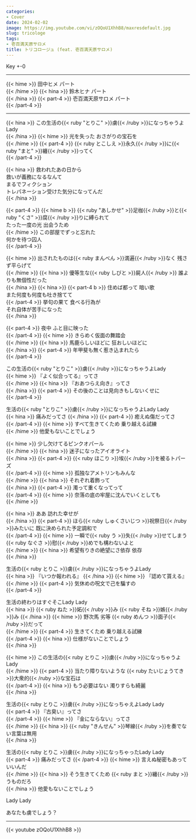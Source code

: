 ```yaml
---
categories:
- Cover
date: 2024-02-02
image: https://img.youtube.com/vi/zOQoU1XhhB8/maxresdefault.jpg
slug: tricologe
tags:
- 壱百満天原サロメ
title: トリコロージュ (feat. 壱百満天原サロメ)
---
```



Key +-0

---

{{< hime >}}
田中ヒメ パート  
{{< /hime >}}
{{< hina >}}
鈴木ヒナ パート  
{{< /hina >}}
{{< part-4 >}}
壱百満天原サロメ パート  
{{< /part-4 >}}


---

{{< hina >}}
この生活の{{< ruby "とりこ" >}}虜{{< /ruby >}}になっちゃうよLady  
{{< /hina >}}
{{< hime >}}
光を失った おさがりの宝石を  
{{< /hime >}}
{{< part-4 >}}
{{< ruby とこしえ >}}永久{{< /ruby >}}に{{< ruby "まと" >}}纏{{< /ruby >}}ってく  
{{< /part-4 >}}

{{< hina >}}
救われたあの日から  
救いが義務になるなんて  
まるでフィクション  
トレパネーション受けた気分になってんだ  
{{< /hina >}}

{{< part-4 >}}
{{< hime b >}}
{{< ruby "あしかせ" >}}足枷{{< /ruby >}}と{{< ruby "くさ" >}}腐{{< /ruby >}}りに縛られて  
たった一度の光 出会うため  
{{< /hime >}}
この部屋でずっと忘れた  
何かを待つ囚人  
{{< /part-4 >}}

{{< hime >}}
出されたものは{{< ruby まんべん >}}満遍{{< /ruby >}}なく 残さず平らげて  
{{< /hime >}}
{{< hina >}}
優等生な{{< ruby しびと >}}屍人{{< /ruby >}} 誰よりも無個性だった  
{{< /hina >}}
{{< hina >}}
{{< part-4 b >}}
住めば都って 暗い歌  
また何度も何度も吐き捨てて  
{{< /part-4 >}}
挙句の果て 食べる行為が  
それ自体が苦手になった  
{{< /hina >}}

{{< part-4 >}}
夜中 ふと目に映った  
{{< /part-4 >}}
{{< hime >}}
きらめく仮面の舞踏会  
{{< /hime >}}
{{< hina >}}
馬鹿らしいほどに 狂おしいほどに  
{{< /hina >}}
{{< part-4 >}}
年甲斐も無く惹き込まれたら  
{{< /part-4 >}}

この生活の{{< ruby "とりこ" >}}虜{{< /ruby >}}になっちゃうよLady  
{{< hime >}}
『よく似合ってる』ってさ  
{{< /hime >}}
{{< hina >}}
『おあつらえ向き』ってさ  
{{< /hina >}}
{{< part-4 >}}
その後のことは見向きもしないくせに  
{{< /part-4 >}}

生活の{{< ruby "とりこ" >}}虜{{< /ruby >}}になっちゃうよLady Lady  
{{< hina >}}
痛みだってさ 
{{< /hina >}}
{{< part-4 >}}
癒えぬ傷だってさ  
{{< /part-4 >}}
{{< hime >}}
すべて生きてくため 乗り越える試練  
{{< /hime >}}
他愛もないことでしょう  

{{< hime >}}
少し欠けてるピンクオパール  
{{< /hime >}}
{{< hina >}}
迷子になったアイオライト  
{{< /hina >}}
{{< part-4 >}}
{{< ruby ほこり >}}埃{{< /ruby >}}を被るトパーズ  
{{< /part-4 >}}
{{< hime >}}
孤独なアメトリンもみんな  
{{< /hime >}}
{{< hina >}}
それぞれ着飾って  
{{< /hina >}}
{{< part-4 >}}
濁って重くなってって  
{{< /part-4 >}}
{{< hime >}}
奈落の底の牢屋に沈んでいくとしても  
{{< /hime >}}

{{< hina >}}
ああ 訪れた幸せが  
{{< /hina >}}
{{< part-4 >}}
ほら{{< ruby しゅくさいじつ >}}祝祭日{{< /ruby >}}みたいに 既に決められた予定調和で  
{{< /part-4 >}}
{{< hime >}}
一瞬で{{< ruby う >}}失{{< /ruby >}}せてしまう {{< ruby なぐさ >}}慰{{< /ruby >}}めでも構わないよと  
{{< /hime >}}
{{< hina >}}
希望有りきの絶望にさ依存 依存  
{{< /hina >}}

生活の{{< ruby とりこ >}}虜{{< /ruby >}}になっちゃうよLady  
{{< hina >}}
『いつか報われる』
{{< /hina >}}
{{< hime >}}
『認めて貰える』  
{{< /hime >}}
{{< part-4 >}}
気休めの呪文で己を騙すの  
{{< /part-4 >}}

生活の終わりはすぐそこLady Lady  
{{< hina >}}
{{< ruby ねた >}}妬{{< /ruby >}}み {{< ruby そね >}}嫉{{< /ruby >}}み 
{{< /hina >}}
{{< hime >}}
野次馬 劣等 {{< ruby めんつ >}}面子{{< /ruby >}}だって  
{{< /hime >}}
{{< part-4 >}}
生きてくため 乗り越える試練  
{{< /part-4 >}}
{{< hina >}}
仕様がないことでしょう  
{{< /hina >}}

{{< hime >}}
この生活の{{< ruby とりこ >}}虜{{< /ruby >}}になっちゃうよLady  
{{< /hime >}}
{{< part-4 >}}
当たり障りないような {{< ruby たいじょうてき >}}大衆的{{< /ruby >}}な宝石は  
{{< /part-4 >}}
{{< hina >}}
もう必要はない 濁りすらも綺麗  
{{< /hina >}}

生活の{{< ruby とりこ >}}虜{{< /ruby >}}になっちゃえよLady Lady  
{{< part-4 >}}
『古臭い』ってさ  
{{< /part-4 >}}
{{< hime >}}
『金にならない』ってさ  
{{< /hime >}}
{{< hina >}}
{{< ruby "きんせん" >}}琴線{{< /ruby >}}を奏でない言葉は無用  
{{< /hina >}}

生活の{{< ruby とりこ >}}虜{{< /ruby >}}になっちゃったLady Lady  
{{< part-4 >}}
痛みだってさ 
{{< /part-4 >}}
{{< hime >}}
言えぬ秘密もあっていいんだ  
{{< /hime >}}
{{< hina >}}
そう生きてくため {{< ruby まと >}}纏{{< /ruby >}}うものだろ  
{{< /hina >}}
他愛もないことでしょう  

Lady Lady  

あなたも虜でしょう？  

---

{{< youtube zOQoU1XhhB8 >}}